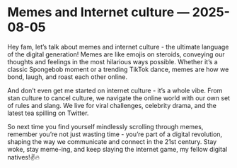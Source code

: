 # Memes and Internet culture — 2025-08-05

Hey fam, let’s talk about memes and internet culture - the ultimate language of the digital generation! Memes are like emojis on steroids, conveying our thoughts and feelings in the most hilarious ways possible. Whether it’s a classic Spongebob moment or a trending TikTok dance, memes are how we bond, laugh, and roast each other online.

And don’t even get me started on internet culture - it’s a whole vibe. From stan culture to cancel culture, we navigate the online world with our own set of rules and slang. We live for viral challenges, celebrity drama, and the latest tea spilling on Twitter.

So next time you find yourself mindlessly scrolling through memes, remember you’re not just wasting time - you’re part of a digital revolution, shaping the way we communicate and connect in the 21st century. Stay woke, stay meme-ing, and keep slaying the internet game, my fellow digital natives!✌️🔥